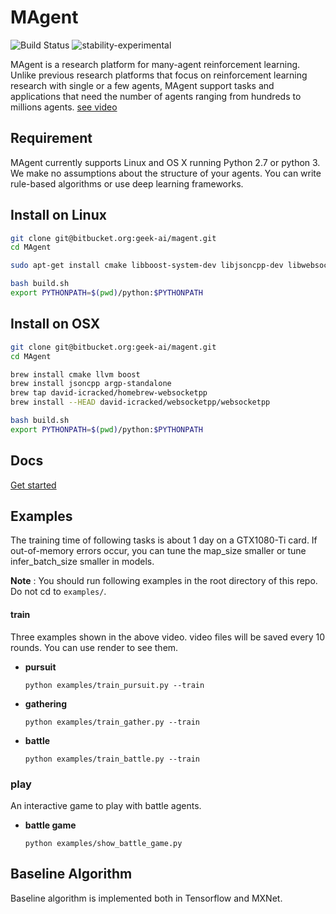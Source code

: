 MAgent
==============================================

![Build Status](http://112.74.109.55:8080/buildStatus/icon?job=magent)
![stability-experimental](https://img.shields.io/badge/stability-experimental-orange.svg)

MAgent is a research platform for many-agent reinforcement learning.
Unlike previous research platforms that focus on reinforcement learning research with single or a few agents, 
MAgent support tasks and applications that need the number of agents ranging from hundreds to millions agents.
[see video](https://www.youtube.com/watch?v=HCSm0kVolqI)

## Requirement
MAgent currently supports Linux and OS X running Python 2.7 or python 3.
We make no assumptions about the structure of your agents.
You can write rule-based algorithms or use deep learning frameworks.

## Install on Linux

```bash
git clone git@bitbucket.org:geek-ai/magent.git
cd MAgent

sudo apt-get install cmake libboost-system-dev libjsoncpp-dev libwebsocketpp-dev

bash build.sh
export PYTHONPATH=$(pwd)/python:$PYTHONPATH
```

## Install on OSX
```bash
git clone git@bitbucket.org:geek-ai/magent.git
cd MAgent

brew install cmake llvm boost
brew install jsoncpp argp-standalone
brew tap david-icracked/homebrew-websocketpp
brew install --HEAD david-icracked/websocketpp/websocketpp

bash build.sh
export PYTHONPATH=$(pwd)/python:$PYTHONPATH
```

## Docs
[Get started](/doc/get_started.md)


## Examples
The training time of following tasks is about 1 day on a GTX1080-Ti card.
If out-of-memory errors occur, you can tune the map_size smaller or tune infer_batch_size smaller in models.

**Note** : You should run following examples in the root directory of this repo. Do not cd to `examples/`.

#### train
Three examples shown in the above video.
video files will be saved every 10 rounds. You can use render to see them.

* **pursuit**

	```
	python examples/train_pursuit.py --train
	```

* **gathering**

	```
	python examples/train_gather.py --train
	```

* **battle**

	```
	python examples/train_battle.py --train
	```
### play
An interactive game to play with battle agents.

* **battle game**
    ```
    python examples/show_battle_game.py
    ```

## Baseline Algorithm
Baseline algorithm is implemented both in Tensorflow and MXNet.

